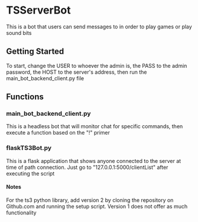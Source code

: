 # TSServerBot
This is a bot that users can send messages to in order to play games or play sound bits

## Getting Started
To start, change the USER to whoever the admin is, the PASS to the admin password, the HOST to the server's address, then run the
main_bot_backend_client.py file

## Functions
### main_bot_backend_client.py 
This is a headless bot that will monitor chat for specific commands, then execute a function based on the "!" primer

### flaskTS3Bot.py
This is a flask application that shows anyone connected to the server at time of path connection. Just go to "127.0.0.1:5000/clientList" after executing the script

#### Notes
For the ts3 python library, add version 2 by cloning the repository on Github.com and running the setup script. Version 1 does not offer as much functionality
